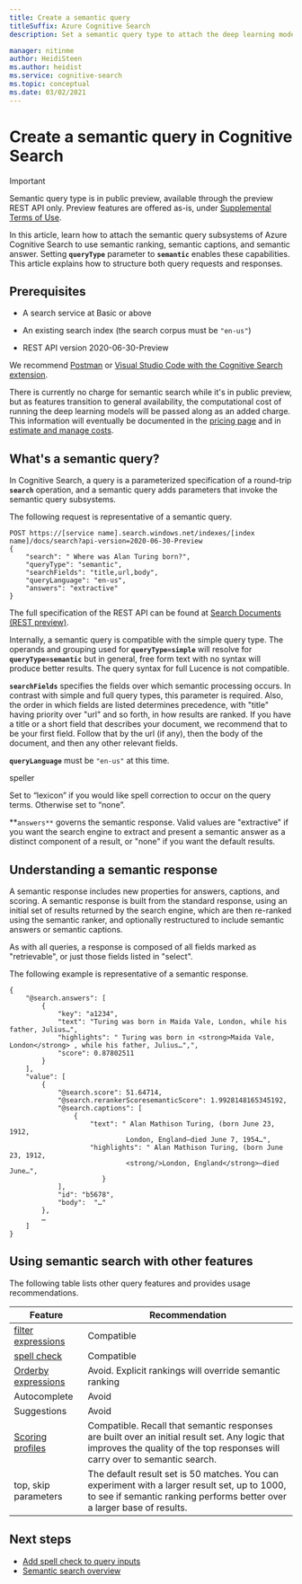 ```yaml
---
title: Create a semantic query
titleSuffix: Azure Cognitive Search
description: Set a semantic query type to attach the deep learning models to query processing, inferring intent and context as part of search rank and relevance.

manager: nitinme
author: HeidiSteen
ms.author: heidist
ms.service: cognitive-search
ms.topic: conceptual
ms.date: 03/02/2021
---
```

# Create a semantic query in Cognitive Search

> [!IMPORTANT]
> Semantic query type is in public preview, available through the preview REST API only. Preview features are offered as-is, under [Supplemental Terms of Use](https://azure.microsoft.com/support/legal/preview-supplemental-terms/).

In this article, learn how to attach the semantic query subsystems of Azure Cognitive Search to use semantic ranking, semantic captions, and semantic answer. Setting **`queryType`** parameter to **`semantic`** enables these capabilities. This article explains how to structure both query requests and responses.

## Prerequisites

+ A search service at Basic or above

+ An existing search index (the search corpus must be `"en-us"`)

+ REST API version 2020-06-30-Preview

We recommend [Postman](search-get-started-rest.md) or [Visual Studio Code with the Cognitive Search extension](search-get-started-vs-code.md).

There is currently no charge for semantic search while it's in public preview, but as features transition to general availability, the computational cost of running the deep learning models will be passed along as an added charge. This information will eventually be documented in the [pricing page](https://azure.microsoft.com/pricing/details/search/) and in [estimate and manage costs](search-sku-manage-costs.md).

## What's a semantic query?

In Cognitive Search, a query is a parameterized specification of a round-trip **`search`** operation, and a semantic query adds parameters that invoke the semantic query subsystems.


The following request is representative of a semantic query.

```http
POST https://[service name].search.windows.net/indexes/[index name]/docs/search?api-version=2020-06-30-Preview      
{    
    "search": " Where was Alan Turing born?",    
    "queryType": "semantic",  
    "searchFields": "title,url,body",  
    "queryLanguage": "en-us",  
    "answers": "extractive"   
}
```

The full specification of the REST API can be found at [Search Documents (REST preview)](/rest/api/searchservice/preview-api/search-documents).

Internally, a semantic query is compatible with the simple query type. The operands and grouping used for **`queryType=simple`** will resolve for **`queryType=semantic`** but in general, free form text with no syntax will produce better results. The query syntax for full Lucence is not compatible.

**`searchFields`** specifies the fields over which semantic processing occurs. In contrast with simple and full query types, this parameter is required. Also, the order in which fields are listed determines precedence, with "title" having priority over "url" and so forth, in how results are ranked. If you have a title or a short field that describes your document, we recommend that to be your first field. Follow that by the url (if any), then the body of the document, and then any other relevant fields. 

**`queryLanguage`** must be `"en-us"` at this time.

speller 

Set to “lexicon” if you would like spell correction to occur on the query terms. Otherwise set to “none”. 

**`answers**` governs the semantic response. Valid values are "extractive" if you want the search engine to extract and present a semantic answer as a distinct component of a result, or "none" if you want the default results.

## Understanding a semantic response

A semantic response includes new properties for answers, captions, and scoring. A semantic response is built from the standard response, using an initial set of results returned by the search engine, which are then re-ranked using the semantic ranker, and optionally restructured to include semantic answers or semantic captions.

As with all queries, a response is composed of all fields marked as "retrievable", or just those fields listed in "select".

The following example is representative of a semantic response.

```http
{ 
    "@search.answers": [ 
        { 
            "key": "a1234",                
            "text": "Turing was born in Maida Vale, London, while his father, Julius…", 
            "highlights": " Turing was born in <strong>Maida Vale, London</strong> , while his father, Julius…",", 
            "score": 0.87802511 
        } 
    ], 
    "value": [ 
        { 
            "@search.score": 51.64714, 
            "@search.rerankerScoresemanticScore": 1.9928148165345192, 
            "@search.captions": [ 
                { 
                    "text": " Alan Mathison Turing, (born June 23, 1912,  
                             London, England—died June 7, 1954…", 
                    "highlights": " Alan Mathison Turing, (born June 23, 1912, 
                             <strong/>London, England</strong>—died June…", 
                       } 
            ], 
            "id": "b5678", 
            "body":  "…" 
        }, 
        …   
    ] 
} 
```

## Using semantic search with other features

The following table lists other query features and provides usage recommendations.

| Feature | Recommendation |
|---------|----------------|
| [filter expressions](search-query-odata-filter.md) | Compatible |
| [spell check](speller-howto-add.md) | Compatible |
| [Orderby expressions](search-query-odata-orderby.md) | Avoid. Explicit rankings will override semantic ranking |
| Autocomplete | Avoid|
| Suggestions | Avoid |
| [Scoring profiles]() | Compatible. Recall that semantic responses are built over an initial result set. Any logic that improves the quality of the top responses will carry over to semantic search. |
| top, skip parameters | The default result set is 50 matches. You can experiment with a larger result set, up to 1000, to see if semantic ranking performs better over a larger base of results. |

## Next steps

+ [Add spell check to query inputs](speller-howto-add.md)
+ [Semantic search overview](semantic-search-overview.md)